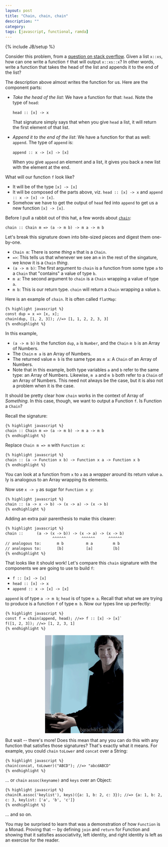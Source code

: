 ```yaml
---
layout: post
title: "Chain, chain, chain"
description: ""
category: 
tags: [javascript, functional, ramda]
---
```

{% include JB/setup %}


Consider this problem, from a [question on stack overflow](http://stackoverflow.com/questions/40026018/using-ramda-and-pointfree-style-how-can-i-copy-the-first-item-of-an-array-to-t/40028255#40028255). 
Given a list `x::xs`, how can one write a function `f` that will output `x::xs::x`? In other 
words, write a function that takes the head of the list and appends it to the end of the 
list?

The description above almost writes the function for us. Here are the component parts:

* _Take the head of the list_: We have a function for that: `head`. Note the type of `head`:


    `head :: [x] -> x`

  That signature simply says that when you give `head` a list, it will return 
  the first element of that list.
* _Append it to the end of the list_: We have a function for that as well: `append`. The type 
  of `append` is: 
  
    `append :: x -> [x] -> [x]`

  When you give `append` an element and a list, it gives you 
  back a new list with the element at the end.

What will our function `f` look like?

* It will be of the type `[x] -> [x]`
* It will be composed of the parts above, viz. `head :: [x] -> x` and 
  `append :: x -> [x] -> [x]`.
* Somehow we have to get the output of `head` fed into `append` to get us a new 
  function `[x] -> [x]`.

Before I pull a rabbit out of this hat, a few words about 
[`chain`](http://ramdajs.com/docs/#chain): 

    chain :: Chain m => (a -> m b) -> m a -> m b

Let's break this signature down into bite-sized pieces and digest them one-by-one.

* `Chain m`: There is some _thing_ `m` that is a `Chain`. 
* `=>`: This tells us that whenever we see an `m` in the rest of the singature, 
  we know it is a `Chain` _thing_.
* `(a -> m b)`: The first argument to `chain` is a function from some type `a`
  to a `Chain` that "contains" a value of type `b`.
* `m a`: The second argument to `chain` is a `Chain` wrapping a value of type `a`.
* `m b`: This is our return type. `chain` will return a `Chain` wrapping a value `b`.

Here is an example of `chain`. It is often called `flatMap`:

    {% highlight javascript %}
    const dup = x => [x, x];
    chain(dup, [1, 2, 3]); //=> [1, 1, 2, 2, 3, 3]
    {% endhighlight %}

In this example, 

* `(a -> m b)` is the function `dup`, `a` is `Number`, and the `Chain` `m b` is 
  an Array of Numbers.
* The `Chain` `m a` is an Array of Numbers. 
* The returned value `m b` is the same type as `m a`: A `Chain` of an Array of Numbers.
* Note that in this example, both type variables `a` and `b` refer to the same type: 
  an Array of Numbers. Likewise, `m a` and `m b` both refer to a `Chain` of an
  Array of Numbers. This need not always be the case, but it is also not a problem when it 
  is the case.

It should be pretty clear how `chain` works in the context of Array of _Something_. In this case, though, 
we want to output a Function `f`. Is Function a `Chain`?

Recall the signature:

    {% highlight javascript %}
    chain :: Chain m => (a -> m b) -> m a -> m b
    {% endhighlight %}

Replace `Chain m => m` with `Function x`:

    {% highlight javascript %}
    chain :: (a -> Function x b) -> Function x a -> Function x b
    {% endhighlight %}

You can look at a function from `x` to `a` as a _wrapper_ around its return value `a`. 
Iy is analogous to an Array wrapping its elements.

Now use `x -> y` as sugar for `Function x y`:

    {% highlight javascript %}
    chain :: (a -> x -> b) -> (x -> a) -> (x -> b)
    {% endhighlight %}

Adding an extra pair parenthesis to make this clearer:

    {% highlight javascript %}
    chain ::      (a -> (x -> b)) -> (x -> a) -> (x -> b)
                         ^^^^^^       ^^^^^^      ^^^^^^
    // analogous to:       m b          m a         m b
    // analogous to:       [b]          [a]         [b]
    {% endhighlight %}
                                           
That looks like it should work! Let's compare this `chain` signature with the components 
we are going to use to build `f`:

* `f :: [x] -> [x]`
* `head :: [x] -> x`
* `append :: x -> [x] -> [x]`

`append` is of type `a -> m b`; `head` is of type `m a`. Recall that what we are trying 
to produce is a function `f` of type `m b`. Now our types line up perfectly:

    {% highlight javascript %}
    const f = chain(append, head); //=> f :: [x] -> [x]`
    f([1, 2, 3]); //=> [1, 2, 3, 1]
    {% endhighlight %}

<img src="/assets/img/rabbit-hat-sherlock.gif" alt="ta-da" style="display:block; margin:auto" />

But wait -- there's more! Does this mean that any you can do this with any function
that satisfies those signatures? That's exactly what it means. For example, you could 
`chain` `toLower` and `concat` over a String:

    {% highlight javascript %}
    chain(concat, toLower)("ABCD"); //=> "abcdABCD"
    {% endhighlight %}

... or `chain` `assoc(keyname)` and `keys` over an Object:

    {% highlight javascript %}
    chain(R.assoc('keylist'), keys)({a: 1, b: 2, c: 3}); //=> {a: 1, b: 2, c: 3, keylist: ['a', 'b', 'c']}
    {% endhighlight %}

... and so on. 

You may be surprised to learn that was a demonstration of how `Function` is a Monad. 
Proving that -- by defining `join` and `return` for Function and showing that it satisfies
associativity, left identity, and right identity is left as an exercise for the reader.
